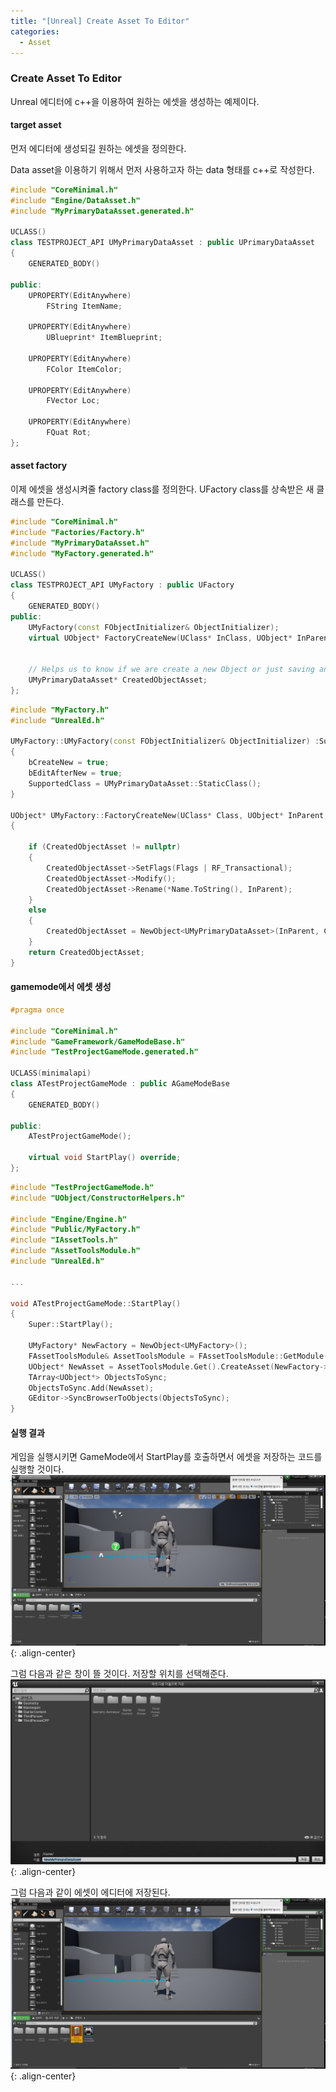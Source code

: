 ```yaml
---
title: "[Unreal] Create Asset To Editor"
categories:
  - Asset
---
```


### Create Asset To Editor
Unreal 에디터에 c++을 이용하여 원하는 에셋을 생성하는 예제이다.


#### target asset
먼저 에디터에 생성되길 원하는 에셋을 정의한다.

Data asset을 이용하기 위해서 먼저 사용하고자 하는 data 형태를 c++로 작성한다. 

```c++
#include "CoreMinimal.h"
#include "Engine/DataAsset.h"
#include "MyPrimaryDataAsset.generated.h"

UCLASS()
class TESTPROJECT_API UMyPrimaryDataAsset : public UPrimaryDataAsset
{
	GENERATED_BODY()
	
public:
	UPROPERTY(EditAnywhere)
		FString ItemName;

	UPROPERTY(EditAnywhere)
		UBlueprint* ItemBlueprint;

	UPROPERTY(EditAnywhere)
		FColor ItemColor;

	UPROPERTY(EditAnywhere)
		FVector Loc;

	UPROPERTY(EditAnywhere)
		FQuat Rot;
};
```

#### asset factory
이제 에셋을 생성시켜줄 factory class를 정의한다. 
UFactory class를 상속받은 새 클래스를 만든다.

```c++
#include "CoreMinimal.h"
#include "Factories/Factory.h"
#include "MyPrimaryDataAsset.h"
#include "MyFactory.generated.h"

UCLASS()
class TESTPROJECT_API UMyFactory : public UFactory
{
	GENERATED_BODY()
public:
	UMyFactory(const FObjectInitializer& ObjectInitializer);
	virtual UObject* FactoryCreateNew(UClass* InClass, UObject* InParent, FName InName, EObjectFlags Flags, UObject* Context, FFeedbackContext* Warn) override;


	// Helps us to know if we are create a new Object or just saving an existing one.
	UMyPrimaryDataAsset* CreatedObjectAsset;
};
```

```c++
#include "MyFactory.h"
#include "UnrealEd.h"

UMyFactory::UMyFactory(const FObjectInitializer& ObjectInitializer) :Super(ObjectInitializer)
{
	bCreateNew = true;
	bEditAfterNew = true;
	SupportedClass = UMyPrimaryDataAsset::StaticClass();
}

UObject* UMyFactory::FactoryCreateNew(UClass* Class, UObject* InParent, FName Name, EObjectFlags Flags, UObject* Context, FFeedbackContext* Warn)
{

	if (CreatedObjectAsset != nullptr)
	{
		CreatedObjectAsset->SetFlags(Flags | RF_Transactional);
		CreatedObjectAsset->Modify();
		CreatedObjectAsset->Rename(*Name.ToString(), InParent);
	}
	else
	{
		CreatedObjectAsset = NewObject<UMyPrimaryDataAsset>(InParent, Class, Name, Flags | RF_Transactional);
	}
	return CreatedObjectAsset;
}
```


#### gamemode에서 에셋 생성
```c++
#pragma once

#include "CoreMinimal.h"
#include "GameFramework/GameModeBase.h"
#include "TestProjectGameMode.generated.h"

UCLASS(minimalapi)
class ATestProjectGameMode : public AGameModeBase
{
	GENERATED_BODY()

public:
	ATestProjectGameMode();

	virtual void StartPlay() override;
};
```



```c++
#include "TestProjectGameMode.h"
#include "UObject/ConstructorHelpers.h"

#include "Engine/Engine.h"
#include "Public/MyFactory.h"
#include "IAssetTools.h"
#include "AssetToolsModule.h"
#include "UnrealEd.h"

...

void ATestProjectGameMode::StartPlay()
{
	Super::StartPlay();
  
	UMyFactory* NewFactory = NewObject<UMyFactory>();
	FAssetToolsModule& AssetToolsModule = FAssetToolsModule::GetModule();
	UObject* NewAsset = AssetToolsModule.Get().CreateAsset(NewFactory->GetSupportedClass(), NewFactory);
	TArray<UObject*> ObjectsToSync;
	ObjectsToSync.Add(NewAsset);
	GEditor->SyncBrowserToObjects(ObjectsToSync);
}
```

#### 실행 결과
게임을 실행시키면 GameMode에서 StartPlay를 호출하면서 에셋을 저장하는 코드를 실행할 것이다.
![image-center](/assets/images/unreal-create-asset-to-editor-begin.png){: .align-center}

그럼 다음과 같은 창이 뜰 것이다.
저장할 위치를 선택해준다.
![image-center](/assets/images/unreal-create-asset-to-editor-play.png){: .align-center}

그럼 다음과 같이 에셋이 에디터에 저장된다.
![image-center](/assets/images/unreal-create-asset-to-editor-result.png){: .align-center}
